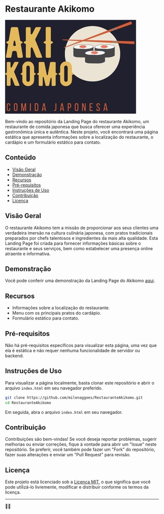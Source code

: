# Restaurante Akikomo

![Akikomo Logo](./img/Logotipo-azul.jpg)

Bem-vindo ao repositório da Landing Page do restaurante Akikomo, um restaurante de comida japonesa que busca oferecer uma experiência gastronômica única e autêntica. Neste projeto, você encontrará uma página estática que apresenta informações sobre a localização do restaurante, o cardápio e um formulário estático para contato.

## Conteúdo

- [Visão Geral](#visão-geral)
- [Demonstração](#demonstração)
- [Recursos](#recursos)
- [Pré-requisitos](#pré-requisitos)
- [Instruções de Uso](#instruções-de-uso)
- [Contribuição](#contribuição)
- [Licença](#licença)

## Visão Geral

O restaurante Akikomo tem a missão de proporcionar aos seus clientes uma verdadeira imersão na cultura culinária japonesa, com pratos tradicionais preparados por chefs talentosos e ingredientes da mais alta qualidade. Esta Landing Page foi criada para fornecer informações básicas sobre o restaurante e seus serviços, bem como estabelecer uma presença online atraente e informativa.

## Demonstração

Você pode conferir uma demonstração da Landing Page do Akikomo [aqui](https://milenaggoes.github.io/RestauranteAkikomo/).

## Recursos

- Informações sobre a localização do restaurante.
- Menu com os principais pratos do cardápio.
- Formulário estático para contato.

## Pré-requisitos

Não há pré-requisitos específicos para visualizar esta página, uma vez que ela é estática e não requer nenhuma funcionalidade de servidor ou backend.

## Instruções de Uso

Para visualizar a página localmente, basta clonar este repositório e abrir o arquivo `index.html` em seu navegador preferido.

```bash
git clone https://github.com/milenaggoes/RestauranteAkikomo.git
cd RestauranteAkikomo
```

Em seguida, abra o arquivo `index.html` em seu navegador.

## Contribuição

Contribuições são bem-vindas! Se você deseja reportar problemas, sugerir melhorias ou enviar correções, fique à vontade para abrir um "Issue" neste repositório. Se preferir, você também pode fazer um "Fork" do repositório, fazer suas alterações e enviar um "Pull Request" para revisão.

## Licença

Este projeto está licenciado sob a [Licença MIT](LICENSE), o que significa que você pode utilizá-lo livremente, modificar e distribuir conforme os termos da licença.

---

🍣🍱
